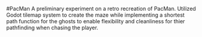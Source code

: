 #PacMan
A preliminary experiment on a retro recreation of PacMan. Utilized Godot tilemap system to create the maze while implementing a shortest path function for the ghosts to enable flexibility and cleanliness for thier pathfinding when chasing the player. 
